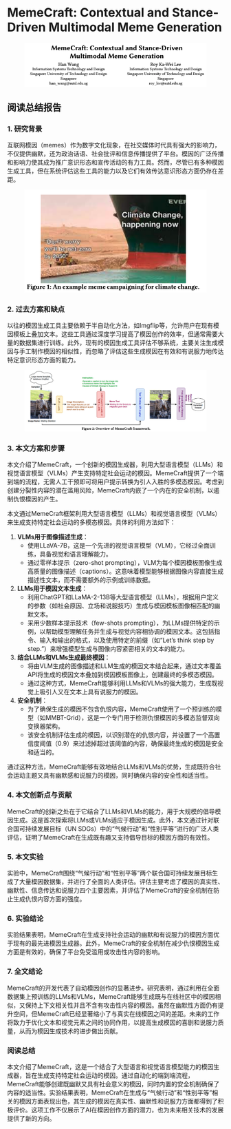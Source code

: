 # MemeCraft: Contextual and Stance-Driven Multimodal Meme Generation

<figure><img src="../.gitbook/assets/image (1) (1) (1) (1) (1) (1) (1) (1) (1) (1) (1) (1) (1) (1) (1) (1).png" alt=""><figcaption></figcaption></figure>

## 阅读总结报告

### 1. 研究背景

互联网模因（memes）作为数字文化现象，在社交媒体时代具有强大的影响力，不仅提供幽默，还为政治话语、社会批评和信息传播提供了平台。模因的广泛传播和影响力使其成为推广意识形态和宣传活动的有力工具。然而，尽管已有多种模因生成工具，但在系统评估这些工具的能力以及它们有效传达意识形态方面仍存在差距。

<figure><img src="../.gitbook/assets/image (2) (1) (1) (1) (1) (1) (1) (1) (1) (1) (1) (1) (1) (1) (1) (1).png" alt=""><figcaption></figcaption></figure>

### 2. 过去方案和缺点

以往的模因生成工具主要依赖于半自动化方法，如Imgflip等，允许用户在现有模因模板上叠加文本。这些工具通过深度学习提高了模因创作的效率，但通常需要大量的数据集进行训练。此外，现有的模因生成工具评估不够系统，主要关注生成模因与手工制作模因的相似性，而忽略了评估这些生成模因在有效和有说服力地传达特定意识形态方面的能力。

<figure><img src="../.gitbook/assets/image (3) (1) (1) (1) (1) (1) (1) (1) (1) (1) (1) (1) (1) (1) (1) (1).png" alt=""><figcaption></figcaption></figure>

### 3. 本文方案和步骤

本文介绍了MemeCraft，一个创新的模因生成器，利用大型语言模型（LLMs）和视觉语言模型（VLMs）产生支持特定社会运动的模因。MemeCraft提供了一个端到端的流程，无需人工干预即可将用户提示转换为引人入胜的多模态模因。考虑到创建分裂性内容的潜在滥用风险，MemeCraft内嵌了一个内在的安全机制，以遏制仇恨模因的产生。



本文通过MemeCraft框架利用大型语言模型（LLMs）和视觉语言模型（VLMs）来生成支持特定社会运动的多模态模因。具体的利用方法如下：

1. **VLMs用于图像描述生成**：
   * 使用LLaVA-7B，这是一个先进的视觉语言模型（VLM），它经过全面训练，具备视觉和语言理解能力。
   * 通过零样本提示（zero-shot prompting），VLM为每个模因模板图像生成高质量的图像描述（captions）。这意味着模型能够根据图像内容直接生成描述性文本，而不需要额外的示例或训练数据。
2. **LLMs用于模因文本生成**：
   * 利用ChatGPT和LLaMA-2-13B等大型语言模型（LLMs），根据用户定义的参数（如社会原因、立场和说服技巧）生成与模因模板图像相匹配的幽默文本。
   * 采用少数样本提示技术（few-shots prompting），为LLMs提供特定的示例，以帮助模型理解任务并生成与视觉内容相协调的模因文本。这包括指令、输入和输出的格式，以及使用特定的前缀（如“Let’s think step by step.”）来增强模型生成与图像内容紧密相关的文本的能力。
3. **结合LLMs和VLMs生成最终模因**：
   * 将由VLM生成的图像描述和LLM生成的模因文本结合起来，通过文本覆盖API将生成的模因文本叠加到模因模板图像上，创建最终的多模态模因。
   * 通过这种方式，MemeCraft能够利用LLMs和VLMs的强大能力，生成既视觉上吸引人又在文本上具有说服力的模因。
4. **安全机制**：
   * 为了确保生成的模因不包含仇恨内容，MemeCraft使用了一个预训练的模型（如MMBT-Grid），这是一个专门用于检测仇恨模因的多模态监督双向变换器架构。
   * 该安全机制评估生成的模因，以识别潜在的仇恨内容，并设置了一个高置信度阈值（0.9）来过滤掉超过该阈值的内容，确保最终生成的模因是安全和适当的。

通过这种方法，MemeCraft能够有效地结合LLMs和VLMs的优势，生成既符合社会运动主题又具有幽默感和说服力的模因，同时确保内容的安全性和适当性。





### 4. 本文创新点与贡献

MemeCraft的创新之处在于它结合了LLMs和VLMs的能力，用于大规模的倡导模因生成。这是首次探索将LLMs或VLMs适应于模因生成。此外，本文通过针对联合国可持续发展目标（UN SDGs）中的“气候行动”和“性别平等”进行的广泛人类评估，证明了MemeCraft在生成既有趣又支持倡导目标的模因方面的有效性。

### 5. 本文实验

实验中，MemeCraft围绕“气候行动”和“性别平等”两个联合国可持续发展目标生成了大量模因数据集，并进行了全面的人类评估。评估主要考虑了模因的真实性、幽默性、信息传达和说服力四个主要因素，并评估了MemeCraft的安全机制在防止生成仇恨内容方面的强度。

### 6. 实验结论

实验结果表明，MemeCraft在生成支持社会运动的幽默和有说服力的模因方面优于现有的最先进模因生成器。此外，MemeCraft的安全机制在减少仇恨模因生成方面是有效的，确保了平台免受滥用或攻击性内容的影响。

### 7. 全文结论

MemeCraft的开发代表了自动模因创作的显著进步。研究表明，通过利用在全面数据集上预训练的LLMs和VLMs，MemeCraft能够生成既与在线社区中的模因相似，又保持上下文相关性并且不含有攻击性内容的模因。虽然在幽默性方面仍有提升空间，但MemeCraft已经显著缩小了与真实在线模因之间的差距。未来的工作将致力于优化文本和视觉元素之间的协同作用，以提高生成模因的喜剧和说服力质量，从而为模因生成技术的进步做出贡献。

### 阅读总结

本文介绍了MemeCraft，这是一个结合了大型语言和视觉语言模型能力的模因生成器，旨在生成支持特定社会运动的模因。通过自动化的端到端流程，MemeCraft能够创建既幽默又具有社会意义的模因，同时内置的安全机制确保了内容的适当性。实验结果表明，MemeCraft在生成与“气候行动”和“性别平等”相关的模因方面表现出色，其生成的模因在真实性、幽默性和说服力方面都得到了积极评价。这项工作不仅展示了AI在模因创作方面的潜力，也为未来相关技术的发展提供了新的方向。
